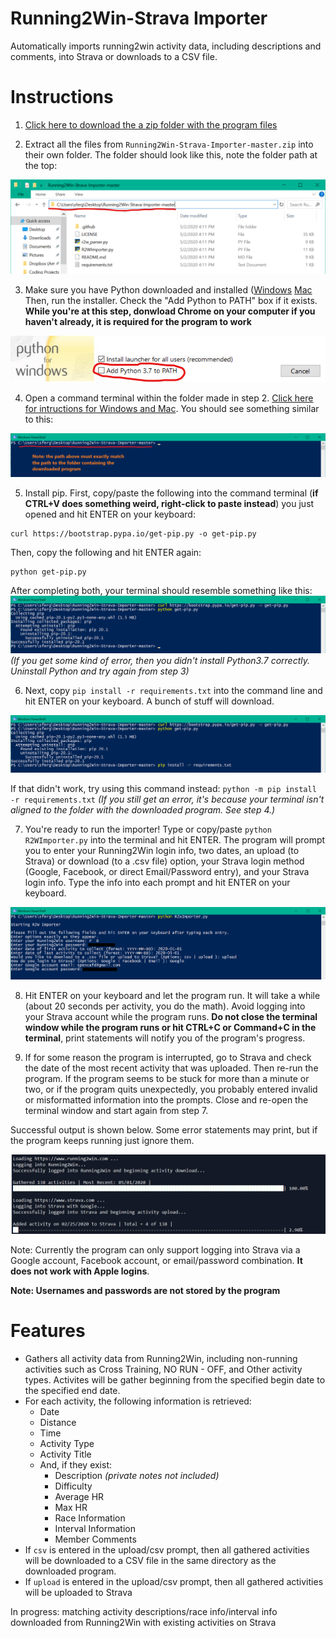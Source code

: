 # Running2Win-Strava Importer
Automatically imports running2win activity data, including descriptions and comments, into Strava or downloads to a CSV file.

# Instructions

1. [Click here to download the a zip folder with the program files](https://github.com/sfergusond/Running2Win-Strava-Importer/archive/master.zip)

2. Extract all the files from `Running2Win-Strava-Importer-master.zip` into their own folder. The folder should look like this, note the folder path at the top:

![step1](https://github.com/sfergusond/imgdump/blob/master/step1.png?raw=true)

3. Make sure you have Python downloaded and installed ([Windows](https://www.python.org/ftp/python/3.8.2/python-3.8.2.exe) [Mac](https://www.python.org/ftp/python/3.8.3/python-3.8.3rc1-macosx10.9.pkg) Then, run the installer. Check the "Add Python to PATH" box if it exists. __While you're at this step, donwload Chrome on your computer if you haven't already, it is required for the program to work__

![install](https://github.com/sfergusond/imgdump/blob/master/install.png?raw=true)

4. Open a command terminal within the folder made in step 2. [Click here for intructions for Windows and Mac](https://www.groovypost.com/howto/open-command-window-terminal-window-specific-folder-windows-mac-linux/). You should see something similar to this:

![step4](https://github.com/sfergusond/imgdump/blob/master/step%203.png?raw=true)

5. Install pip. First, copy/paste the following into the command terminal (__if CTRL+V does something weird, right-click to paste instead__) you just opened and hit ENTER on your keyboard: 
```
curl https://bootstrap.pypa.io/get-pip.py -o get-pip.py
```
Then, copy the following and hit ENTER again:   
```
python get-pip.py
```

After completing both, your terminal should resemble something like this:
![step5](https://github.com/sfergusond/imgdump/blob/master/step5.png?raw=true)
_(If you get some kind of error, then you didn't install Python3.7 correctly. Uninstall Python and try again from step 3)_

6. Next, copy ```pip install -r requirements.txt``` into the command line and hit ENTER on your keyboard. A bunch of stuff will download.

![step6](https://github.com/sfergusond/imgdump/blob/master/step6.png?raw=true)

If that didn't work, try using this command instead: `python -m pip install -r requirements.txt` _(If you still get an error, it's because your terminal isn't aligned to the folder with the downloaded program. See step 4.)_

7. You're ready to run the importer! Type or copy/paste `python R2WImporter.py` into the terminal and hit ENTER. The program will prompt you to enter your Running2Win login info, two dates, an upload (to Strava) or download (to a .csv file) option, your Strava login method (Google, Facebook, or direct Email/Password entry), and your Strava login info. Type the info into each prompt and hit ENTER on your keyboard.

![runtime](https://github.com/sfergusond/imgdump/blob/master/last%20step.png?raw=true)

8. Hit ENTER on your keyboard and let the program run. It will take a while (about 20 seconds per activity, you do the math). Avoid logging into your Strava account while the program runs. __Do not close the terminal window while the program runs or hit CTRL+C or Command+C in the terminal__, print statements will notify you of the program's progress.

9. If for some reason the program is interrupted, go to Strava and check the date of the most recent activity that was uploaded. Then re-run the program. If the program seems to be stuck for more than a minute or two, or if the program quits unexpectedly, you probably entered invalid or misformatted information into the prompts. Close and re-open the terminal window and start again from step 7.

Successful output is shown below. Some error statements may print, but if the program keeps running just ignore them.

![sucess](https://github.com/sfergusond/imgdump/blob/master/success.png?raw=true)

Note: Currently the program can only support logging into Strava via a Google account, Facebook account, or email/password combination. __It does not work with Apple logins__.

__Note: Usernames and passwords are not stored by the program__

# Features

* Gathers all activity data from Running2Win, including non-running activities such as Cross Training, NO RUN - OFF, and Other activity types. Activites will be gather beginning from the specified begin date to the specified end date.
* For each activity, the following information is retrieved:
  - Date
  - Distance
  - Time
  - Activity Type
  - Activity Title
  - And, if they exist:
    - Description _(private notes not included)_
    - Difficulty
    - Average HR
    -  Max HR
    - Race Information
    - Interval Information
    - Member Comments
* If `csv` is entered in the upload/csv prompt, then all gathered activities will be downloaded to a CSV file in the same directory as the downloaded program.
* If `upload` is entered in the upload/csv prompt, then all gathered activities will be uploaded to Strava

In progress: matching activity descriptions/race info/interval info downloaded from Running2Win with existing activities on Strava
